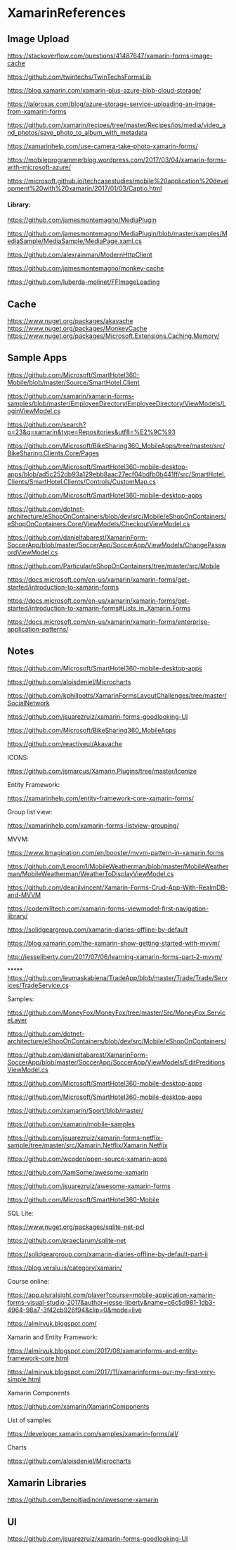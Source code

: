 # XamarinReferences
<h2>Image Upload</h2>

https://stackoverflow.com/questions/41487647/xamarin-forms-image-cache 

https://github.com/twintechs/TwinTechsFormsLib 

https://blog.xamarin.com/xamarin-plus-azure-blob-cloud-storage/ 

https://lalorosas.com/blog/azure-storage-service-uploading-an-image-from-xamarin-forms 

https://github.com/xamarin/recipes/tree/master/Recipes/ios/media/video_and_photos/save_photo_to_album_with_metadata 

https://xamarinhelp.com/use-camera-take-photo-xamarin-forms/ 

https://mobileprogrammerblog.wordpress.com/2017/03/04/xamarin-forms-with-microsoft-azure/ 

https://microsoft.github.io/techcasestudies/mobile%20application%20development%20with%20xamarin/2017/01/03/Captio.html 


<h4>Library:</h4> 

https://github.com/jamesmontemagno/MediaPlugin 

https://github.com/jamesmontemagno/MediaPlugin/blob/master/samples/MediaSample/MediaSample/MediaPage.xaml.cs 


https://github.com/alexrainman/ModernHttpClient 


https://github.com/jamesmontemagno/monkey-cache 


https://github.com/luberda-molinet/FFImageLoading 

<h2>Cache</h2>

https://www.nuget.org/packages/akavache 
https://www.nuget.org/packages/MonkeyCache 
https://www.nuget.org/packages/Microsoft.Extensions.Caching.Memory/

 <h2>Sample Apps</h2>
 
 https://github.com/Microsoft/SmartHotel360-Mobile/blob/master/Source/SmartHotel.Client
 
 https://github.com/xamarin/xamarin-forms-samples/blob/master/EmployeeDirectory/EmployeeDirectory/ViewModels/LoginViewModel.cs 

https://github.com/search?p=23&q=xamarin&type=Repositories&utf8=%E2%9C%93 

https://github.com/Microsoft/BikeSharing360_MobileApps/tree/master/src/BikeSharing.Clients.Core/Pages 

https://github.com/Microsoft/SmartHotel360-mobile-desktop-apps/blob/ad5c252db93a129ebb8aac27ecf04bdfb0b441ff/src/SmartHotel.Clients/SmartHotel.Clients/Controls/CustomMap.cs 

https://github.com/Microsoft/SmartHotel360-mobile-desktop-apps 

https://github.com/dotnet-architecture/eShopOnContainers/blob/dev/src/Mobile/eShopOnContainers/eShopOnContainers.Core/ViewModels/CheckoutViewModel.cs 

https://github.com/danieltabarest/XamarinForm-SoccerApp/blob/master/SoccerApp/SoccerApp/ViewModels/ChangePasswordViewModel.cs 

https://github.com/Particular/eShopOnContainers/tree/master/src/Mobile 

https://docs.microsoft.com/en-us/xamarin/xamarin-forms/get-started/introduction-to-xamarin-forms 

https://docs.microsoft.com/en-us/xamarin/xamarin-forms/get-started/introduction-to-xamarin-forms#Lists_in_Xamarin.Forms 

https://docs.microsoft.com/en-us/xamarin/xamarin-forms/enterprise-application-patterns/ 

<h2>Notes</h2>

https://github.com/Microsoft/SmartHotel360-mobile-desktop-apps 

https://github.com/aloisdeniel/Microcharts 

https://github.com/kphillpotts/XamarinFormsLayoutChallenges/tree/master/SocialNetwork 

https://github.com/jsuarezruiz/xamarin-forms-goodlooking-UI 

https://github.com/Microsoft/BikeSharing360_MobileApps 


https://github.com/reactiveui/Akavache


 ICONS: 

https://github.com/jsmarcus/Xamarin.Plugins/tree/master/Iconize 

 Entity Framework: 

https://xamarinhelp.com/entity-framework-core-xamarin-forms/ 

 Group list view: 

https://xamarinhelp.com/xamarin-forms-listview-grouping/ 

 MVVM: 

https://www.itmagination.com/en/booster/mvvm-pattern-in-xamarin.forms 

https://github.com/Leroom1/MobileWeatherman/blob/master/MobileWeatherman/MobileWeatherman/WeatherToDisplayViewModel.cs 

https://github.com/deanilvincent/Xamarin-Forms-Crud-App-With-RealmDB-and-MVVM 

https://codemilltech.com/xamarin-forms-viewmodel-first-navigation-library/ 

https://solidgeargroup.com/xamarin-diaries-offline-by-default 

https://blog.xamarin.com/the-xamarin-show-getting-started-with-mvvm/ 

http://jesseliberty.com/2017/07/06/learning-xamarin-forms-part-2-mvvm/ 

***** https://github.com/leumaskabiena/TradeApp/blob/master/Trade/Trade/Services/TradeService.cs 

Samples: 

https://github.com/MoneyFox/MoneyFox/tree/master/Src/MoneyFox.ServiceLayer

https://github.com/dotnet-architecture/eShopOnContainers/blob/dev/src/Mobile/eShopOnContainers/ 

https://github.com/danieltabarest/XamarinForm-SoccerApp/blob/master/SoccerApp/SoccerApp/ViewModels/EditPreditionsViewModel.cs 

https://github.com/Microsoft/SmartHotel360-mobile-desktop-apps 

https://github.com/Microsoft/SmartHotel360-mobile-desktop-apps 

https://github.com/xamarin/Sport/blob/master/ 

https://github.com/xamarin/mobile-samples

https://github.com/jsuarezruiz/xamarin-forms-netflix-sample/tree/master/src/Xamarin.Netflix/Xamarin.Netflix

https://github.com/wcoder/open-source-xamarin-apps

https://github.com/XamSome/awesome-xamarin

https://github.com/jsuarezruiz/awesome-xamarin-forms

https://github.com/Microsoft/SmartHotel360-Mobile

SQL Lite: 

https://www.nuget.org/packages/sqlite-net-pcl 

https://github.com/praeclarum/sqlite-net 

https://solidgeargroup.com/xamarin-diaries-offline-by-default-part-ii 

https://blog.verslu.is/category/xamarin/ 

 Course online: 

https://app.pluralsight.com/player?course=mobile-application-xamarin-forms-visual-studio-2017&author=jesse-liberty&name=c6c5d981-1db3-4964-98a7-3f42cb926f94&clip=0&mode=live 

https://almirvuk.blogspot.com/ 

 Xamarin and Entity Framework: 

https://almirvuk.blogspot.com/2017/08/xamarinforms-and-entity-framework-core.html 

https://almirvuk.blogspot.com/2017/11/xamarinforms-our-my-first-very-simple.html 

 Xamarin Components 

https://github.com/xamarin/XamarinComponents 

 List of samples 

https://developer.xamarin.com/samples/xamarin-forms/all/ 

 Charts 

https://github.com/aloisdeniel/Microcharts  
 

<h2>Xamarin Libraries</h2> 

https://github.com/benoitjadinon/awesome-xamarin 

<h2>UI</h2>

https://github.com/jsuarezruiz/xamarin-forms-goodlooking-UI

